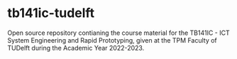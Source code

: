 # tb141ic-tudelft
Open source repository contianing the course material for the TB141IC - ICT System Engineering and Rapid Prototyping, given at the TPM Faculty of TUDelft during the Academic Year 2022-2023.
